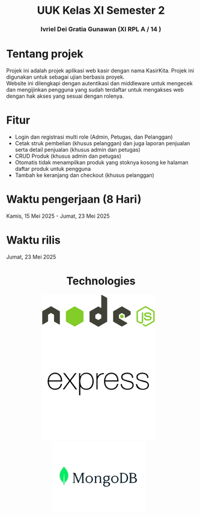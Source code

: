 <h1 align="center">UUK Kelas XI Semester 2</h1> 

<h3 align="center">Ivriel Dei Gratia Gunawan (XI RPL A / 14 )</h3>


# Tentang projek
Projek ini adalah projek aplikasi web kasir dengan nama KasirKita. Projek ini digunakan untuk sebagai ujian berbasis proyek.\
Website ini dilengkapi dengan autentikasi dan middleware untuk mengecek dan mengijinkan pengguna yang sudah terdaftar untuk mengakses 
web dengan hak akses yang sesuai dengan rolenya.

# Fitur
- Login dan registrasi multi role (Admin, Petugas, dan Pelanggan)
- Cetak struk pembelian (khusus pelanggan) dan juga laporan penjualan serta detail penjualan (khusus admin dan petugas)
- CRUD Produk (khusus admin dan petugas)
- Otomatis tidak menampilkan produk yang stoknya kosong ke halaman daftar produk untuk pengguna
- Tambah ke keranjang dan checkout (khusus pelanggan)

# Waktu pengerjaan (8 Hari)
Kamis, 15 Mei 2025 - Jumat, 23 Mei 2025 

# Waktu rilis
Jumat, 23 Mei 2025

<h1 align="center">Technologies</h1>
<p align="center" style="margin-top:20px;">
  <span style="display: inline-block; margin-right: 15px;">
    <img src="https://raw.githubusercontent.com/Ivriel/Ivriel/refs/heads/main/nodejslogo-removebg-preview.png" alt="Logo NodeJS" width="300">
  </span>
  <span style="display: inline-block; margin-right: 15px;">
    <img src="https://raw.githubusercontent.com/Ivriel/Ivriel/refs/heads/main/expressjslogo-removebg-preview.png" alt="Logo ExpressJS" width="300">
  </span>
  <span style="display: inline-block; margin-right: 15px;">
    <img src="https://raw.githubusercontent.com/Ivriel/Ivriel/refs/heads/main/mongodblogo-removebg-preview.png" alt="Logo MongoDB" width="250">
  </span>
</p>

